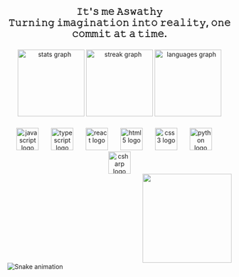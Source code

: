 <h2 align="center">𝙸𝚝'𝚜 𝚖𝚎 𝙰𝚜𝚠𝚊𝚝𝚑𝚢 <br>𝚃𝚞𝚛𝚗𝚒𝚗𝚐 𝚒𝚖𝚊𝚐𝚒𝚗𝚊𝚝𝚒𝚘𝚗 𝚒𝚗𝚝𝚘 𝚛𝚎𝚊𝚕𝚒𝚝𝚢, 𝚘𝚗𝚎 𝚌𝚘𝚖𝚖𝚒𝚝 𝚊𝚝 𝚊 𝚝𝚒𝚖𝚎.</h2>

###

<div align="center">
  <img src="https://github-readme-stats.vercel.app/api?username=MSAswathi&hide_title=false&hide_rank=false&show_icons=true&include_all_commits=true&count_private=true&disable_animations=false&theme=dracula&locale=en&hide_border=false" height="150" alt="stats graph"  />
  <img src="https://streak-stats.demolab.com?user=MSAswathi&locale=en&mode=daily&theme=dracula&hide_border=false&border_radius=5" height="150" alt="streak graph"  />
  <img src="https://github-readme-stats.vercel.app/api/top-langs?username=MSAswathi&locale=en&hide_title=false&layout=compact&card_width=320&langs_count=5&theme=dracula&hide_border=false" height="150" alt="languages graph"  />
</div>

###

<div align="center">
  <img src="https://cdn.jsdelivr.net/gh/devicons/devicon/icons/javascript/javascript-plain.svg" height="50" alt="javascript logo"  />
  <img width="20" />
  <img src="https://cdn.jsdelivr.net/gh/devicons/devicon/icons/typescript/typescript-original.svg" height="50" alt="typescript logo"  />
  <img width="20" />
  <img src="https://cdn.jsdelivr.net/gh/devicons/devicon/icons/react/react-original.svg" height="50" alt="react logo"  />
  <img width="20" />
  <img src="https://cdn.jsdelivr.net/gh/devicons/devicon/icons/html5/html5-original.svg" height="50" alt="html5 logo"  />
  <img width="20" />
  <img src="https://cdn.jsdelivr.net/gh/devicons/devicon/icons/css3/css3-original.svg" height="50" alt="css3 logo"  />
  <img width="20" />
  <img src="https://cdn.jsdelivr.net/gh/devicons/devicon/icons/python/python-original.svg" height="50" alt="python logo"  />
  <img width="20" />
  <img src="https://cdn.jsdelivr.net/gh/devicons/devicon/icons/csharp/csharp-line.svg" height="50" alt="csharp logo"  />
</div>
<img align="right" height="200" src="https://i.pinimg.com/originals/e4/26/70/e426702edf874b181aced1e2fa5c6cde.gif"  />

###

<div align="left">
</div>

###

<br clear="both">

<img src="https://raw.githubusercontent.com/MSAswathi/MSAswathi/output/snake.svg" alt="Snake animation" />

###
